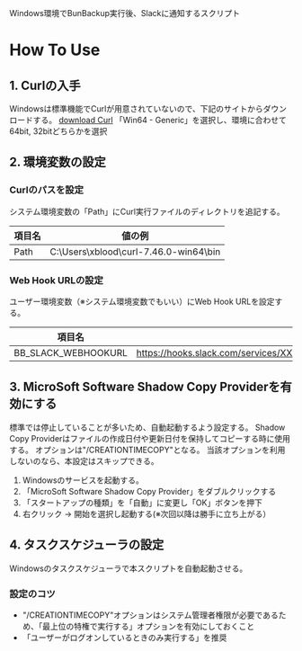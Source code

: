 Windows環境でBunBackup実行後、Slackに通知するスクリプト

# How To Use
## 1. Curlの入手
Windowsは標準機能でCurlが用意されていないので、下記のサイトからダウンロードする。
[download Curl](https://curl.haxx.se/download.html)
「Win64 - Generic」を選択し、環境に合わせて64bit, 32bitどちらかを選択

## 2. 環境変数の設定
### Curlのパスを設定
システム環境変数の「Path」にCurl実行ファイルのディレクトリを追記する。

| 項目名 | 値の例 |
----|---- 
| Path | C:\Users\xblood\curl-7.46.0-win64\bin |

### Web Hook URLの設定
ユーザー環境変数（※システム環境変数でもいい）にWeb Hook URLを設定する。

| 項目名 | 値の例 |
----|---- 
| BB_SLACK_WEBHOOKURL | https://hooks.slack.com/services/XXXXXXXXX/XXXXXXXXX/xxxxxxxxxxxxxxxxxxxxxxxx |

## 3. MicroSoft Software Shadow Copy Providerを有効にする
標準では停止していることが多いため、自動起動するよう設定する。
Shadow Copy Providerはファイルの作成日付や更新日付を保持してコピーする時に使用する。
オプションは"/CREATIONTIMECOPY"となる。
当該オプションを利用しないのなら、本設定はスキップできる。

1. Windowsのサービスを起動する。
1. 「MicroSoft Software Shadow Copy Provider」をダブルクリックする
1. 「スタートアップの種類」を「自動」に変更し「OK」ボタンを押下
1. 右クリック -> 開始を選択し起動する(※次回以降は勝手に立ち上がる）

## 4. タスクスケジューラの設定
Windowsのタスクスケジューラで本スクリプトを自動起動させる。
### 設定のコツ
- "/CREATIONTIMECOPY"オプションはシステム管理者権限が必要であるため、「最上位の特権で実行する」オプションを有効にしておくこと
- 「ユーザーがログオンしているときのみ実行する」を推奨
